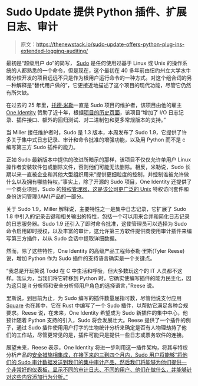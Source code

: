 # Sudo Update 提供 Python 插件、扩展日志、审计

> 原文：<https://thenewstack.io/sudo-update-offers-python-plug-ins-extended-logging-auditing/>

最初是“超级用户 do”的简写， [Sudo](https://www.sudo.ws/) 是任何使用过基于 Linux 或 Unix 的操作系统的人都熟悉的一个命令，但是现在，这个最初在 40 多年前由纽约州立大学水牛城分校开发的项目远远不只是作为根用户运行命令的一种方式。对这个组合词的另一种解释是“替代用户做的”，它更接近地描述了这个项目的现代功能，尽管它仍然有所欠缺。

在过去的 25 年里，[托德·米勒](https://www.sudo.ws/todd)一直是 Sudo 项目的维护者，该项目由他的雇主 [One Identity](https://www.oneidentity.com/) 赞助了近十年，根据[项目的历史页面](https://www.sudo.ws/history.html)，该项目“增加了 I/O 日志记录、插件接口、额外的回归测试、对二进制包和更多常规版本的支持。”

当 Miller 接任维护者时，Sudo 是 1.3 版本，本周发布了 Sudo 1.9，它提供了许多关于集中式日志记录、审计和命令批准的增强功能，以及用 Python 而不是 c 编写第三方 Sudo 插件的能力。

正如 Sudo 最新版本中提供的改进所暗示的那样，该项目不仅仅允许单用户 Linux 操作者安装软件包或删除文件，否则他们可能无法删除。相反，米勒说，Sudo 长期以来一直被企业和其他大型组织用来“提供更细粒度的控制，并控制谁被允许做什么以及拥有哪些特权。”事实上，除了开源的 Sudo 项目，One Identity 还提供了一个商业项目，Sudo 的[特权管理器，这是该公司更广泛的 Unix](https://www.oneidentity.com/products/privilege-manager-for-sudo/#) 特权访问套件和身份访问管理(IAM)产品的一部分。

关于 Sudo 1.9，Miller 解释说，主要特性之一是集中日志记录，它扩展了 Sudo 1.8 中引入的记录击键和相关输出的特性，包括一个可以用来合并和简化日志记录的日志服务器。Sudo 1.9 还引入了即时命令批准，这使管理员可以选择为 Sudo 命令启用即时授权，以及丰富的审计，这允许第三方软件提供商使用审计插件来编写第三方插件，以从 Sudo 会话中提取详细数据。

然而，除了这些特性，One Identity 的高级产品工程师泰勒·里斯(Tyler Reese)说，增加 Python 作为 Sudo 插件的支持语言确实是一个关键点。

“我总是开玩笑说 Todd 在 C 中生活和呼吸，但大多数玩这个的 IT 人员都不这样。我认为，当我们将它转移到 Python 时，它确实使编写插件的能力民主化，因为这只是 it 分析师和安全分析师用户角色的选择语言，”Reese 说。

里斯说，到目前为止，为 Sudo 编写的插件数量屈指可数，尽管他说支付应用 [Square](https://squareup.com/us/en) 也在其中，它在 Rust 中编写了一个 Sudo 插件，以帮助它满足各种合规要求。Reese 说，在未来，One Identity 希望成为 Sudo 新插件的集中中心，他预计随着 Python 支持的引入，Sudo 将会发展壮大。Reese 提供了一个插件的例子，通过 Sudo 插件使用用户打字的生物统计分析来确定是否有人物理劫持了他们的工作站，尽管更常见的是，插件可能只是提供一些日志或票务软件的连接。

展望未来，Reese 表示，One Identity 将进一步利用这一插件架构，将其与特权分析产品的[安全措施相集成，在接下来的三到四个月内，Sudo 用户将能够“将他们的 Sudo 审计数据发送到我们的集中审计产品，然后我们将能够为他们提供一个非常好的仪表板，显示不同的审计日志、不同的用户、他们在做什么，并能够针对这些内容添加行为分析。”](https://www.oneidentity.com/products/one-identity-safeguard-for-privileged-analytics/)

<svg xmlns:xlink="http://www.w3.org/1999/xlink" viewBox="0 0 68 31" version="1.1"><title>Group</title> <desc>Created with Sketch.</desc></svg>
